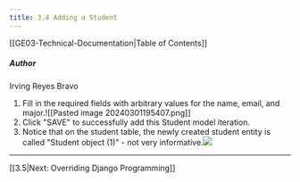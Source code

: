 ```yaml
---
title: 3.4 Adding a Student
---
```

[[GE03-Technical-Documentation|Table of Contents]]
##### Author
Irving Reyes Bravo

1. Fill in the required fields with arbitrary values for the name, email, and major.![[Pasted image 20240301195407.png]]
2. Click "SAVE"  to successfully add this Student model iteration.
3. Notice that on the student table, the newly created student entity is called "Student object (1)" - not very informative.**![](https://lh7-us.googleusercontent.com/eovivP2YJDslzaysh8Vs6-VZpcmj7i3VTkAHhvd9mAJ8CE7pxS6GM4lGRPEBc51pV4vEKfGGDk04Co5C2fbz3PjfgKX5ffztGtm2jTE-KC_7FDL7IGJDtSsuljr_tRpx2NXGChFoxD8F)**
---
[[3.5|Next: Overriding Django Programming]]
